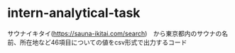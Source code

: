 # intern-analytical-task
サウナイキタイ(https://sauna-ikitai.com/search)　から東京都内のサウナの名前、所在地など46項目についての値をcsv形式で出力するコード

